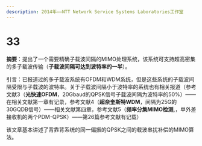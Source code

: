 ```yaml
---
description: 2014年——NTT Network Service Systems Laboratories工作室
---
```


# 33

**摘要**：提出了一个需要精确子载波间隔的MIMO处理系统，该系统可支持超高密集的多子载波传输（**子载波间隔可达到波特率的一半**）。

引言：已报道过的多子载波系统有OFDM和WDM系统，但是这些系统的子载波间隔受限与子载波的波特率。关于子载波间隔小于波特率的系统也有相关报道（参考文献3（**光快速OFDM**，20Gbaud的QPSK信号子载波间隔为波特率的50%）——在相关文献第一章有记录，参考文献4（**超奈奎斯特WDM**，间隔为25G的30GQDB信号）——相关文献第四章，参考文献5（**频率分集MIMO检测,**，单外差接收机的两个PDM-QPSK）——第26篇参考文献有记载）

该文章基本讲述了背靠背系统的同一偏振的QPSK之间的载波串扰补偿的MIMO算法。

